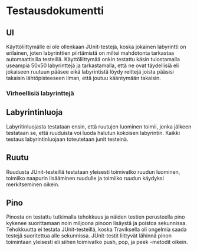 # Testausdokumentti

## UI
Käyttöliittymälle ei ole ollenkaan JUnit-testejä, koska jokainen labyrintti on erilainen, joten labyrinttien piirtämistä on miltei mahdotonta tarkastaa automaattisilla testeillä. Käyttöliittymää onkin testattu käsin tulostamalla useampia 50x50 labyrinttejä ja tarkastamalla, että ne ovat täydellisiä eli jokaiseen ruutuun pääsee eikä labyrintistä löydy reittejä joista pääsisi takaisin lähtöpisteeseen ilman, että joutuu kääntymään takaisin.

### Virheellisiä labyrinttejä


## Labyrintinluoja
Labyritinluojasta testataan ensin, että ruutujen luominen toimii, jonka jälkeen testataan se, että ruuduista voi luoda halutun kokoisen labyrintin. Kaikki testaus labyrintinluojaan toteutetaan junit testeinä. 

## Ruutu
Ruudusta JUnit-testeillä testataan yleisesti toimivatko ruudun luominen, toimiiko naapurin lisääminen ruudulle ja toimiiko ruudun käydyksi merkitseminen oikein.

## Pino
Pinosta on testattu tutkimalla tehokkuus ja näiden testien perusteella pino kykenee suorittamaan noin miljoona pinoon lisäystä ja poistoa sekunnissa. Tehokkuutta ei testata JUnit-testeillä, koska Traviksella oli ongelmia saada testejä suoritettua alle sekunnissa. JUnit-testit liittyvät lähinnä pinon toimintaan yleisesti eli siihen toimivatko push, pop, ja peek -metodit oikein. 


